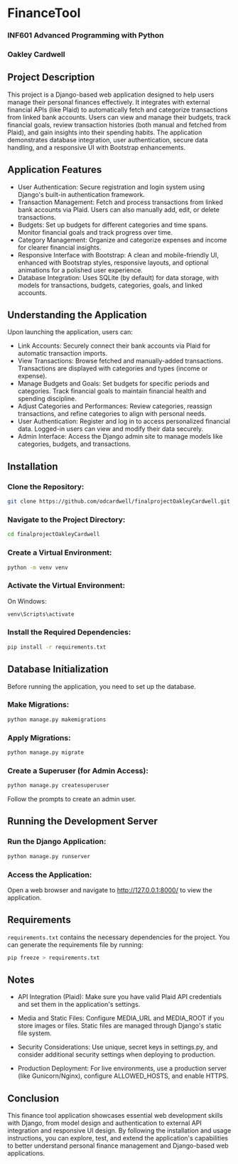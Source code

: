 # FinanceTool
### INF601 Advanced Programming with Python
### Oakley Cardwell

## Project Description
This project is a Django-based web application designed to help users manage their personal finances effectively. It integrates with external financial APIs (like Plaid) to automatically fetch and categorize transactions from linked bank accounts. Users can view and manage their budgets, track financial goals, review transaction histories (both manual and fetched from Plaid), and gain insights into their spending habits. The application demonstrates database integration, user authentication, secure data handling, and a responsive UI with Bootstrap enhancements.

## Application Features
- User Authentication: Secure registration and login system using Django's built-in authentication framework.
- Transaction Management: Fetch and process transactions from linked bank accounts via Plaid. Users can also manually add, edit, or delete transactions.
- Budgets: Set up budgets for different categories and time spans. Monitor financial goals and track progress over time.
- Category Management: Organize and categorize expenses and income for clearer financial insights.
- Responsive Interface with Bootstrap: A clean and mobile-friendly UI, enhanced with Bootstrap styles, responsive layouts, and optional animations for a polished user experience.
- Database Integration: Uses SQLite (by default) for data storage, with models for transactions, budgets, categories, goals, and linked accounts. 

## Understanding the Application
Upon launching the application, users can:

- Link Accounts: Securely connect their bank accounts via Plaid for automatic transaction imports.
- View Transactions: Browse fetched and manually-added transactions. Transactions are displayed with categories and types (income or expense).
- Manage Budgets and Goals: Set budgets for specific periods and categories. Track financial goals to maintain financial health and spending discipline.
- Adjust Categories and Performances: Review categories, reassign transactions, and refine categories to align with personal needs.
- User Authentication: Register and log in to access personalized financial data. Logged-in users can view and modify their data securely.
- Admin Interface: Access the Django admin site to manage models like categories, budgets, and transactions.

## Installation
### Clone the Repository:

```bash
git clone https://github.com/odcardwell/finalprojectOakleyCardwell.git
```

### Navigate to the Project Directory:

```bash
cd finalprojectOakleyCardwell
```
### Create a Virtual Environment:


```bash
python -m venv venv
```

### Activate the Virtual Environment:

On Windows:

```bash
venv\Scripts\activate
```

### Install the Required Dependencies:

```bash
pip install -r requirements.txt
```

## Database Initialization
Before running the application, you need to set up the database.

### Make Migrations:

```bash
python manage.py makemigrations
```
### Apply Migrations:

```bash
python manage.py migrate
```

### Create a Superuser (for Admin Access):

```bash
python manage.py createsuperuser
```
Follow the prompts to create an admin user.

## Running the Development Server
### Run the Django Application:

```bash
python manage.py runserver
```

### Access the Application:

Open a web browser and navigate to http://127.0.0.1:8000/ to view the application.


## Requirements
`requirements.txt` contains the necessary dependencies for the project.
You can generate the requirements file by running:

```bash
pip freeze > requirements.txt
```

## Notes
- API Integration (Plaid): Make sure you have valid Plaid API credentials and set them in the application's settings.

- Media and Static Files: Configure MEDIA_URL and MEDIA_ROOT if you store images or files. Static files are managed through Django's static file system.

- Security Considerations: Use unique, secret keys in settings.py, and consider additional security settings when deploying to production.

- Production Deployment: For live environments, use a production server (like Gunicorn/Nginx), configure ALLOWED_HOSTS, and enable HTTPS.

## Conclusion
This finance tool application showcases essential web development skills with Django, from model design and authentication to external API integration and responsive UI design. By following the installation and usage instructions, you can explore, test, and extend the application's capabilities to better understand personal finance management and Django-based web applications.